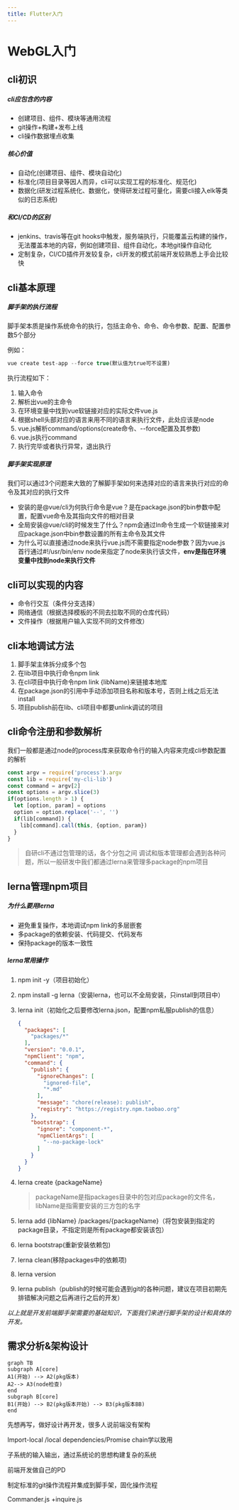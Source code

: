 ```yaml
---
title: Flutter入门
---
```


# WebGL入门


## cli初识

##### cli应包含的内容

- 创建项目、组件、模块等通用流程
- git操作+构建+发布上线
- cli操作数据埋点收集

##### 核心价值

- 自动化(创建项目、组件、模块自动化)
- 标准化(项目目录等因人而异，cli可以实现工程的标准化、规范化)
- 数据化(研发过程系统化、数据化，使得研发过程可量化，需要cli接入elk等类似的日志系统)

##### 和CI/CD的区别

- jenkins、travis等在git hooks中触发，服务端执行，只能覆盖云构建的操作，无法覆盖本地的内容，例如创建项目、组件自动化，本地git操作自动化
- 定制复杂，CI/CD插件开发较复杂，cli开发的模式前端开发较熟悉上手会比较快



## cli基本原理

##### 脚手架的执行流程

脚手架本质是操作系统命令的执行，包括主命令、命令、命令参数、配置、配置参数5个部分

例如：

```javascript
vue create test-app --force true(默认值为true可不设置)
```

执行流程如下：

1. 输入命令
2. 解析出vue的主命令
3. 在环境变量中找到vue软链接对应的实际文件vue.js
4. 根据shell头部对应的语言来用不同的语言来执行文件，此处应该是node
5. vue.js解析command/options(create命令、--force配置及其参数)
6. vue.js执行command
7. 执行完毕或者执行异常，退出执行

##### 脚手架实现原理

我们可以通过3个问题来大致的了解脚手架如何来选择对应的语言来执行对应的命令及其对应的执行文件

- 安装的是@vue/cli为何执行命令是vue？是在package.json的bin参数中配置，配置vue命令及其指向文件的相对目录
- 全局安装@vue/cli的时候发生了什么？npm会通过ln命令生成一个软链接来对应package.json中bin参数设置的所有主命令及其文件
- 为什么可以直接通过node来执行vue.js而不需要指定node参数？因为vue.js首行通过#!/usr/bin/env node来指定了node来执行该文件，**env是指在环境变量中找到node来执行文件**



## cli可以实现的内容



- 命令行交互（条件分支选择）
- 网络通信（根据选择模板的不同去拉取不同的仓库代码）
- 文件操作（根据用户输入实现不同的文件修改）



## cli本地调试方法

1. 脚手架主体拆分成多个包
2. 在lib项目中执行命令npm link
3. 在cli项目中执行命令npm link {libName}来链接本地库
4. 在package.json的引用中手动添加项目名称和版本号，否则上线之后无法install
5. 项目publish前在lib、cli项目中都要unlink调试的项目



## cli命令注册和参数解析

我们一般都是通过node的process库来获取命令行的输入内容来完成cli参数配置的解析

```js
const argv = require('process').argv
const lib = require('my-cli-lib')
const command = argv[2]
const options = argv.slice(3)
if(options.length > 1) {
  let [option, param] = options
  option = option.replace('--', '')
  if(lib[command]) {
    lib[command].call(this, {option, param})
  }
}
```



> 自研cli不通过包管理的话，各个分包之间 调试和版本管理都会遇到各种问题，所以一般研发中我们都通过lerna来管理多package的npm项目

## lerna管理npm项目



##### 为什么要用lerna

- 避免重复操作，本地调试npm link的多层嵌套
- 多package的依赖安装、代码提交、代码发布
- 保持package的版本一致性

##### lerna常用操作

1. npm init -y（项目初始化）

2. npm install -g lerna（安装lerna，也可以不全局安装，只install到项目中）

3. lerna init（初始化之后要修改lerna.json，配置npm私服publish的信息）

   ```json
   {
     "packages": [
       "packages/*"
     ],
     "version": "0.0.1",
     "npmClient": "npm",
     "command": {
       "publish": {
         "ignoreChanges": [
           "ignored-file",
           "*.md"
         ],
         "message": "chore(release): publish",
         "registry": "https://registry.npm.taobao.org"
       },
       "bootstrap": {
         "ignore": "component-*",
         "npmClientArgs": [
           "--no-package-lock"
         ]
       }
     }
   }
   
   ```

   

4. lerna create {packageName}

   > packageName是指packages目录中的包对应package的文件名，libName是指需要安装的三方包的名字

5. lerna add {libName}  /packages/{packageName}（将包安装到指定的package目录，不指定则是所有package都安装该包）

6. lerna bootstrap(重新安装依赖包)

7. lerna clean(移除packages中的依赖项)

8. lerna version

9. lerna publish（publish的时候可能会遇到git的各种问题，建议在项目初期先排错解决问题之后再进行之后的开发）



*以上就是开发前端脚手架需要的基础知识，下面我们来进行脚手架的设计和具体的开发。*



## 需求分析&架构设计



```mermaid
graph TB
subgraph A[core]
A1(开始) --> A2(pkg版本)
A2--> A3(node检查)
end
subgraph B[core]
B1(开始) --> B2(pkg版本开始) --> B3(pkg版本BB)
end
```



先想再写，做好设计再开发，很多人说前端没有架构

Import-local /local dependencies/Promise chain学以致用

子系统的输入输出，通过系统论的思想构建复杂的系统

前端开发做自己的PD

制定标准的git操作流程并集成到脚手架，固化操作流程



Commander.js +inquire.js
